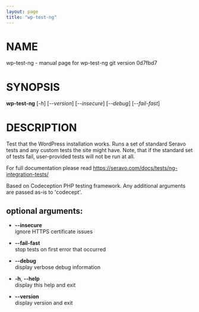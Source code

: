 ```yaml
---
layout: page
title: "wp-test-ng"
---
```



# NAME

wp-test-ng - manual page for wp-test-ng git version 0d7fbd7

# SYNOPSIS

**wp-test-ng** \[*-h*\] \[*--version*\] \[*--insecure*\] \[*--debug*\]
\[*--fail-fast*\]

# DESCRIPTION

Test that the WordPress installation works. Runs a set of standard
Seravo tests and any custom tests the site might have. Note, that if the
standard set of tests fail, user-provided tests will not be run at all.

For full documentation please read
https://seravo.com/docs/tests/ng-integration-tests/

Based on Codeception PHP testing framework. Any additional arguments are
passed as-is to 'codecept'.

## optional arguments:

  - **--insecure**  
    ignore HTTPS certificate issues

  - **--fail-fast**  
    stop tests on first error that occurred

  - **--debug**  
    display verbose debug information

  - **-h**, **--help**  
    display this help and exit

  - **--version**  
    display version and exit

